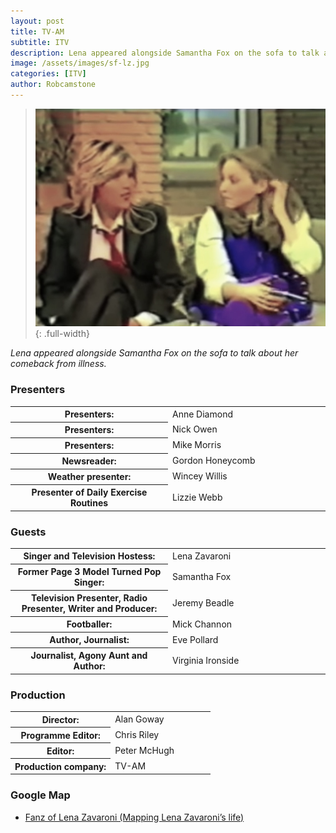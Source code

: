 ```yaml
---
layout: post
title: TV-AM
subtitle: ITV
description: Lena appeared alongside Samantha Fox on the sofa to talk about her comeback from illness.
image: /assets/images/sf-lz.jpg
categories: [ITV]
author: Robcamstone
---
```


> ![](/assets/images/sf-lz.jpg){: .full-width}

<cite>Lena appeared alongside Samantha Fox on the sofa to talk about her comeback from illness.</cite>

### Presenters
<table>
<tr><th style="width:50%;">Presenters:</th><td style="width:50%;">Anne Diamond</td></tr>
<tr><th>Presenters:</th><td>Nick Owen</td></tr>
<tr><th>Presenters:</th><td>Mike Morris</td></tr>
<tr><th>Newsreader:</th><td>Gordon Honeycomb</td></tr>
<tr><th>Weather presenter: </th><td>Wincey Willis</td></tr>
<tr><th>Presenter of Daily Exercise Routines</th><td>Lizzie Webb</td></tr>
</table>

### Guests
<table>
<tr><th style="width:50%;">Singer and Television Hostess:</th><td style="width:50%;">Lena Zavaroni</td></tr>
<tr><th>Former Page 3 Model Turned Pop Singer:</th><td>Samantha Fox</td></tr>
<tr><th>Television Presenter, Radio Presenter, Writer and Producer:</th><td>Jeremy Beadle</td></tr>
<tr><th>Footballer:</th><td>Mick Channon</td></tr>
<tr><th>Author, Journalist:</th><td>Eve Pollard</td></tr>
<tr><th>Journalist, Agony Aunt and Author:</th><td>Virginia Ironside</td></tr>
</table>

### Production
<table>
<tr><th style="width:50%;">Director:</th><td style="width:50%;">Alan Goway</td></tr>
<tr><th>Programme Editor:</th><td>Chris Riley</td></tr>
<tr><th>Editor:</th><td>Peter McHugh</td></tr>
<tr><th>Production company:</th><td>TV-AM</td></tr>
</table>

### Google Map
* [Fanz of Lena Zavaroni (Mapping Lena Zavaroni’s life)](https://www.google.com/maps/d/u/0/viewer?mid=1D1D0ERV_FQMNb9XZzJ-J3yUlK8aI4vhI&ll=51.54137200000003%2C-0.14349210000000312&z=19)

